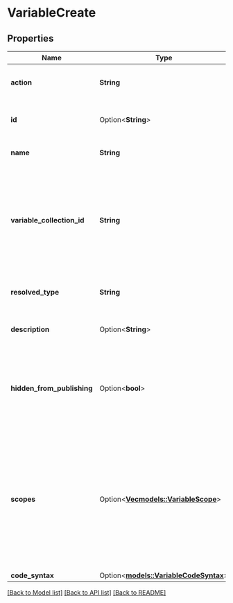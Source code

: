 # VariableCreate

## Properties

Name | Type | Description | Notes
------------ | ------------- | ------------- | -------------
**action** | **String** | The action to perform for the variable. | 
**id** | Option<**String**> | A temporary id for this variable. | [optional]
**name** | **String** | The name of this variable. | 
**variable_collection_id** | **String** | The variable collection that will contain the variable. You can use the temporary id of a variable collection. | 
**resolved_type** | **String** | The resolved type of the variable. | 
**description** | Option<**String**> | The description of this variable. | [optional]
**hidden_from_publishing** | Option<**bool**> | Whether this variable is hidden when publishing the current file as a library. | [optional][default to false]
**scopes** | Option<[**Vec<models::VariableScope>**](VariableScope.md)> | An array of scopes in the UI where this variable is shown. Setting this property will show/hide this variable in the variable picker UI for different fields. | [optional]
**code_syntax** | Option<[**models::VariableCodeSyntax**](VariableCodeSyntax.md)> |  | [optional]

[[Back to Model list]](../README.md#documentation-for-models) [[Back to API list]](../README.md#documentation-for-api-endpoints) [[Back to README]](../README.md)


